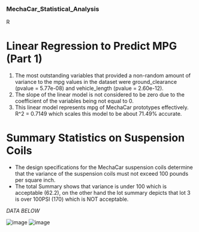 ### MechaCar_Statistical_Analysis
R

# Linear Regression to Predict MPG (Part 1)
1. The most outstanding variables that provided a non-random amount of variance to the mpg values in the dataset were ground_clearance (pvalue = 5.77e-08) and vehicle_length (pvalue =  2.60e-12).
2. The slope of the linear model is not considered to be zero due to the coefficient of the variables being not equal to 0. 
3. This linear model represents mpg of MechaCar prototypes effectively. R^2 = 0.7149 which scales this model to be about 71.49% accurate.

# Summary Statistics on Suspension Coils
- The design specifications for the MechaCar suspension coils determine that the variance of the suspension coils must not exceed 100 pounds per square inch. 
- The total Summary shows that variance is under 100 which is acceptable (62.2), on the other hand the lot summary depicts that lot 3 is over 100PSI (170) which is NOT acceptable.

*DATA BELOW*

![image](https://github.com/Angel00Michel/MechaCar_Statistical_Analysis/assets/106771574/926df865-c956-436a-b2f8-315ebbec4d84)
![image](https://github.com/Angel00Michel/MechaCar_Statistical_Analysis/assets/106771574/99e2f196-32ad-4456-aeef-89f59f5ac044)
